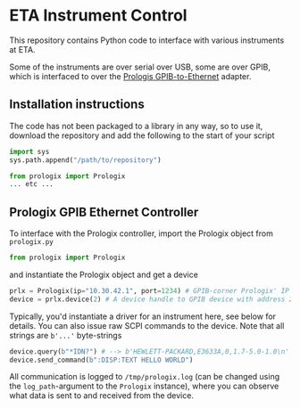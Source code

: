 # ETA Instrument Control

This repository contains Python code to interface with various instruments at ETA.

Some of the instruments are over serial over USB, some are over GPIB, which is
interfaced to over the [Prologis GPIB-to-Ethernet](https://prologix.biz/product/gpib-ethernet-controller)
adapter.

## Installation instructions

The code has not been packaged to a library in any way, so to use it, download the repository and
add the following to the start of your script

```py
import sys
sys.path.append("/path/to/repository")

from prologix import Prologix
... etc ...
```


## Prologix GPIB Ethernet Controller

To interface with the Prologix controller, import the Prologix object from `prologix.py`

```py
from prologix import Prologix
```

and instantiate the Prologix object and get a device

```py
prlx = Prologix(ip="10.30.42.1", port=1234) # GPIB-corner Prologix' IP
device = prlx.device(2) # A device handle to GPIB device with address 2
```

Typically, you'd instantiate a driver for an instrument here, see below for
details. You can also issue raw SCPI commands to the device. Note that all
strings are `b'...'` byte-strings

```py
device.query(b"*IDN?") # --> b'HEWLETT-PACKARD,E3633A,0,1.7-5.0-1.0\n'
device.send_command(b":DISP:TEXT HELLO WORLD")
```

All communication is logged to `/tmp/prologix.log` (can be changed using the
`log_path`-argument to the `Prologix` instance), where you can observe what data
is sent to and received from the device.


